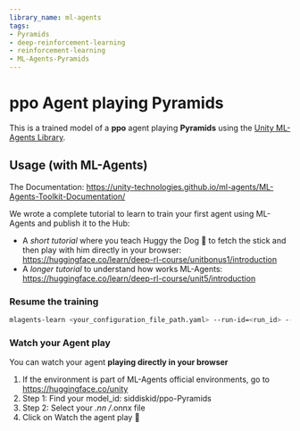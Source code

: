 ```yaml
---
library_name: ml-agents
tags:
- Pyramids
- deep-reinforcement-learning
- reinforcement-learning
- ML-Agents-Pyramids
---
```


  # **ppo** Agent playing **Pyramids**
  This is a trained model of a **ppo** agent playing **Pyramids**
  using the [Unity ML-Agents Library](https://github.com/Unity-Technologies/ml-agents).

  ## Usage (with ML-Agents)
  The Documentation: https://unity-technologies.github.io/ml-agents/ML-Agents-Toolkit-Documentation/

  We wrote a complete tutorial to learn to train your first agent using ML-Agents and publish it to the Hub:
  - A *short tutorial* where you teach Huggy the Dog 🐶 to fetch the stick and then play with him directly in your
  browser: https://huggingface.co/learn/deep-rl-course/unitbonus1/introduction
  - A *longer tutorial* to understand how works ML-Agents:
  https://huggingface.co/learn/deep-rl-course/unit5/introduction

  ### Resume the training
  ```bash
  mlagents-learn <your_configuration_file_path.yaml> --run-id=<run_id> --resume
  ```

  ### Watch your Agent play
  You can watch your agent **playing directly in your browser**

  1. If the environment is part of ML-Agents official environments, go to https://huggingface.co/unity
  2. Step 1: Find your model_id: siddiskid/ppo-Pyramids
  3. Step 2: Select your *.nn /*.onnx file
  4. Click on Watch the agent play 👀
  